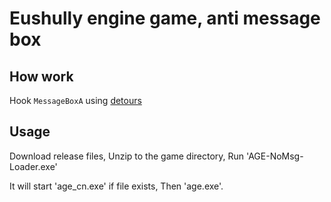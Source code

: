 # Eushully engine game, anti message box

## How work

Hook `MessageBoxA` using [detours](https://github.com/microsoft/Detours)


## Usage

Download release files, Unzip to the game directory, Run 'AGE-NoMsg-Loader.exe'

It will start 'age_cn.exe' if file exists, Then 'age.exe'.
